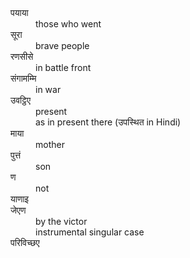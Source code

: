 <sutra-glossary>

<dl>

<dt>पयाया</dt>
<dd>those who went</dd>

<dt>सूरा</dt>
<dd>brave people</dd>

<dt>रणसीसे</dt>
<dd>in battle front</dd>

<dt>संगामम्मि</dt>
<dd>in war</dd>

<dt>उवट्ठिए</dt>
<dd>present</dd>
<dd>as in present there (उपस्थित in Hindi)</dd>

<dt>माया</dt>
<dd>mother</dd>

<dt>पुत्तं</dt>
<dd>son</dd>

<dt>ण</dt>
<dd>not</dd>

<dt>याणाइ</dt>
<dd></dd>

<dt>जेएण</dt>
<dd>by the victor</dd>
<dd>instrumental singular case</dd>

<dt>परिविच्छए</dt>
<dd></dd>

</dl>

</sutra-glossary>